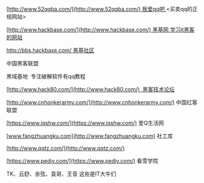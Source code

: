 

[http://www.52qqba.com/](http://www.52qqba.com/) 我爱qq吧 <买卖qq的正规网站>

[http://www.hackbase.com/](http://www.hackbase.com/) 黑基网 学习it黑客的网站

http://bbs.hackbase.com/ 黑基社区

中国黑客联盟

黑域基地  专注破解软件有qq教程

[http://www.hack80.com/](http://www.hack80.com/)  黑客技术论坛

[http://www.cnhonkerarmy.com/](http://www.cnhonkerarmy.com/) 中国红客联盟

[https://www.iqshw.com/](https://www.iqshw.com/) 爱Q生活网

[www.fangzhuangku.com](http://www.fangzhuangku.com) 社工库

[http://www.qqtz.com/](http://www.qqtz.com/)

[https://www.pediy.com/](https://www.pediy.com/) 看雪学院

  

TK、云舒、余弦、袁哥、王音 这些是IT大牛们
